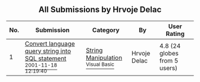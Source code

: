 ﻿<div align="center">

## All Submissions by Hrvoje Delac

</div>

No.  | Submission | Category | By   | User Rating
---- | ---------- | -------- | ---- | -----------
1 | [Convert language query string into SQL statement<br /><sup>2001-11-18 12:19:40</sup>](https://github.com/Planet-Source-Code/hrvoje-delac-convert-language-query-string-into-sql-statement__1-28980) | [String Manipulation<br /><sup>Visual Basic</sup>](../ByCategory/string-manipulation__1-5.md) | Hrvoje Delac | 4.8 (24 globes from 5 users)
